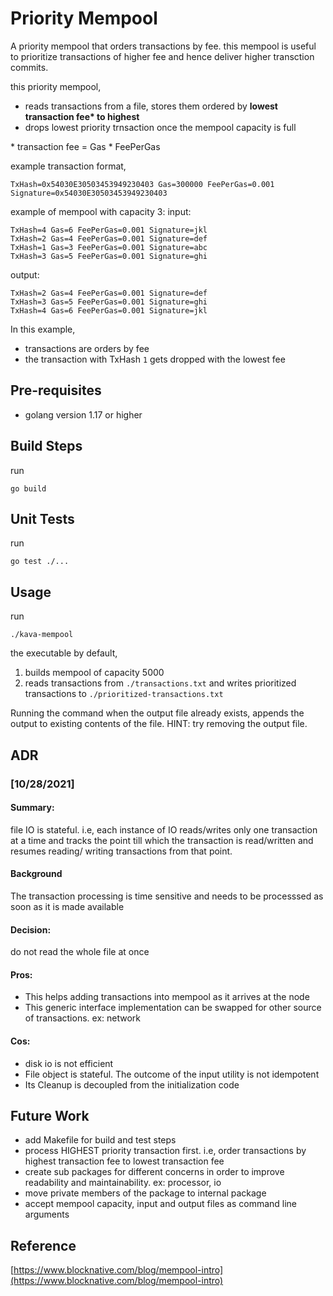 # Priority Mempool
A priority mempool that orders transactions by fee. this mempool is useful to prioritize transactions of higher fee and hence deliver higher transction commits.

this priority mempool,
- reads transactions from a file, stores them ordered by __lowest transaction fee* to highest__
- drops lowest priority trnsaction once the mempool capacity is full

\* transaction fee = Gas * FeePerGas

example transaction format,
```
TxHash=0x54030E30503453949230403 Gas=300000 FeePerGas=0.001 Signature=0x54030E30503453949230403
```
example of mempool with capacity 3:
input:
```
TxHash=4 Gas=6 FeePerGas=0.001 Signature=jkl
TxHash=2 Gas=4 FeePerGas=0.001 Signature=def
TxHash=1 Gas=3 FeePerGas=0.001 Signature=abc
TxHash=3 Gas=5 FeePerGas=0.001 Signature=ghi

```
output:
```
TxHash=2 Gas=4 FeePerGas=0.001 Signature=def
TxHash=3 Gas=5 FeePerGas=0.001 Signature=ghi
TxHash=4 Gas=6 FeePerGas=0.001 Signature=jkl
```
In this example, 
- transactions are orders by fee
- the transaction with TxHash `1` gets dropped with the lowest fee

## Pre-requisites
- golang version 1.17 or higher


## Build Steps
run 
```
go build 
```


## Unit Tests
run
```
go test ./...
```


## Usage
run 
```
./kava-mempool
```
the executable by default,
1. builds mempool of capacity 5000
2. reads transactions from `./transactions.txt` and writes prioritized transactions to `./prioritized-transactions.txt`

Running the command when the output file already exists, appends the output to existing contents of the file. HINT: try removing the output file.

## ADR
### [10/28/2021] 
#### Summary: 
file IO is stateful. i.e, each instance of IO reads/writes only one transaction at a time and tracks the point till which the transaction is read/written and resumes reading/ writing transactions from that point. 
#### Background
The transaction processing is time sensitive and needs to be processsed as soon as it is made available
#### Decision: 
do not read the whole file at once
#### Pros: 
- This helps adding transactions into mempool as it arrives at the node
- This generic interface implementation can be swapped for other source of transactions. ex: network
#### Cos: 
- disk io is not efficient
- File object is stateful. The outcome of the input utility is not idempotent
- Its Cleanup is decoupled from the initialization code


## Future Work
 - add Makefile for build and test steps
 - process HIGHEST priority transaction first. i.e, order transactions by highest transaction fee to lowest transaction fee
 - create sub packages for different concerns in order to improve readability and maintainability. ex: processor, io
 - move private members of the package to internal package
 - accept mempool capacity, input and output files as command line arguments


## Reference
 [https://www.blocknative.com/blog/mempool-intro](https://www.blocknative.com/blog/mempool-intro)

